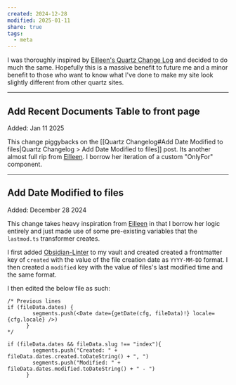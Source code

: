 ```yaml
---
created: 2024-12-28
modified: 2025-01-11
share: true
tags:
  - meta
---
```

I was thoroughly inspired by [Eilleen's Quartz Change Log](https://quartz.eilleeenz.com/Quartz-customization-log) and decided to do much the same. Hopefully this is a massive benefit to future me and a minor benefit to those who want to know what I've done to make my site look slightly different from other quartz sites.

---
## Add Recent Documents Table to front page
Added: Jan 11 2025

This change piggybacks on the [[Quartz Changelog#Add Date Modified to files|Quartz Changelog > Add Date Modified to files]] post. Its another almost full rip from [Eilleen](https://quartz.eilleeenz.com/Quartz-customization-log#putting-date-created--modified-on-content-pages-but-not-index). I borrow her iteration of a custom "OnlyFor" component. 

---
## Add Date Modified to files
Added: December 28 2024

This change takes heavy inspiration from [Eilleen](https://quartz.eilleeenz.com/Quartz-customization-log#putting-date-created--modified-on-content-pages-but-not-index) in that I borrow her logic entirely and just made use of some pre-existing variables that the `lastmod.ts` transformer creates.

I first added [Obsidian-Linter](https://github.com/platers/obsidian-linter) to my vault and created created a frontmatter key of `created` with the value of the file creation date as `YYYY-MM-DD` format. I then created a `modified` key with the value of files's last modified time and the same format.

I then edited the below file as such:

```tsx title="quartz/components/ContentMeta.tsx"
/* Previous lines
if (fileData.dates) {
        segments.push(<Date date={getDate(cfg, fileData)!} locale={cfg.locale} />)
      }    
*/

if (fileData.dates && fileData.slug !== "index"){
        segments.push("Created: " + fileData.dates.created.toDateString() + ", ")
        segments.push("Modified: " + fileData.dates.modified.toDateString() + " - ")
      }
```
